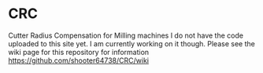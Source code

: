 # CRC
Cutter Radius Compensation for Milling machines
I do not have the code uploaded to this site yet. I am currently working on it though. 
Please see the wiki page for this repository for information
https://github.com/shooter64738/CRC/wiki
